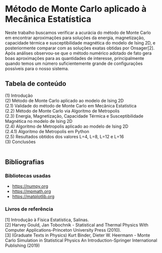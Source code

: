 # Método de Monte Carlo aplicado à Mecânica Estatística

Neste trabalho buscamos verificar a acurácia do método de Monte Carlo em encontrar aproximações para soluções da energia, magnetização, capacidade térmica e susceptibilidade magnética do modelo de Ising 2D, e posteriormente comparar com as soluções exatas obtidas por Onsager[2]. Após análises observou-se que o método numérico adotado de fato gera boas aproximações para as quantidades de interesse, principalmente quando temos um número suficientemente grande de configurações possíveis para o nosso sistema.


## Tabela de conteúdo
(1) Introdução
<br>
(2) Método de Monte Carlo aplicado ao modelo de Ising 2D
<br>
  (2.1) Validade do método de Monte Carlo em Mecânica Estatística
  <br>
  (2.2) Método de Monte Carlo via Algoritmo de Metropolis
  <br>
  (2.3) Energia, Magnetização, Capacidade Térmica e Susceptibilidade Magnética no modelo de Ising 2D
  <br>
  (2.4) Algoritmo de Metropolis aplicado ao modelo de Ising 2D
  <br>
    (2.4.1) Algoritmo de Metropolis em Python
    <br>
  (2.5) Resultados obtidos dos valores L=4, L=8, L=12 e L=16
  <br>
(3) Conclusões
<br>
<br>
## Bibliografias
### Bibliotecas usadas

  - https://numpy.org
  - https://mpmath.org
  - https://matplotlib.org

### Livros de referência

[1] Introdução à Física Estatística, Salinas.
<br>
[2] Harvey Gould, Jan Tobochnik - Statistical and Thermal Physics With Computer Applications-Princeton University Press (2010).
<br>
[3] (Graduate Texts in Physics) Kurt Binder, Dieter W. Heermann - Monte Carlo Simulation in Statistical Physics An Introduction-Springer International Publishing (2019)
